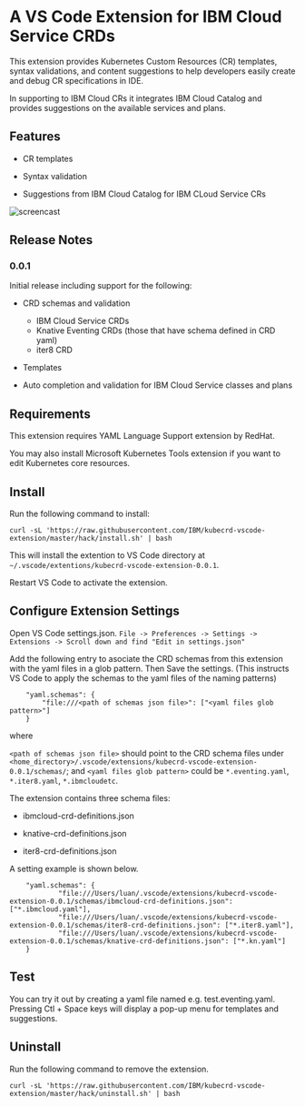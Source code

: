 # A VS Code Extension for IBM Cloud Service CRDs

This extension provides Kubernetes Custom Resources (CR) templates, syntax validations, and content suggestions to help developers easily create and debug CR specifications in IDE.

In supporting to IBM Cloud CRs it integrates IBM Cloud Catalog and provides suggestions on the available services and plans.

## Features

* CR templates

* Syntax validation

* Suggestions from IBM Cloud Catalog for IBM CLoud Service CRs

![screencast](https://github.com/IBM/kubecrd-vscode-extension/master/images/demo.gif)

## Release Notes

### 0.0.1

Initial release including support for the following:

* CRD schemas and validation

  - IBM Cloud Service CRDs
  - Knative Eventing CRDs (those that have schema defined in CRD yaml)
  - iter8 CRD

* Templates

* Auto completion and validation for IBM Cloud Service classes and plans

## Requirements

This extension requires YAML Language Support extension by RedHat.

You may also install Microsoft Kubernetes Tools extension if you want to edit Kubernetes core resources. 

## Install

Run the following command to install:

```
curl -sL 'https://raw.githubusercontent.com/IBM/kubecrd-vscode-extension/master/hack/install.sh' | bash 
```

This will install the extention to VS Code directory at `~/.vscode/extentions/kubecrd-vscode-extension-0.0.1`.

Restart VS Code to activate the extension.


## Configure Extension Settings

Open VS Code settings.json. `File -> Preferences -> Settings -> Extensions -> Scroll down and find "Edit in settings.json"`

Add the following entry to asociate the CRD schemas from this extension with the yaml files in a glob pattern. Then Save the settings. (This instructs VS Code to apply the schemas to the yaml files of the naming patterns)

```
    "yaml.schemas": {
        "file:///<path of schemas json file>": ["<yaml files glob pattern>"]
    }
```

where 

`<path of schemas json file>` should point to the CRD schema files under `<home_directory>/.vscode/extensions/kubecrd-vscode-extension-0.0.1/schemas/`; and `<yaml files glob pattern>` could be `*.eventing.yaml`, `*.iter8.yaml`, `*.ibmcloudetc`. 
    
The extension contains three schema files:

* ibmcloud-crd-definitions.json

* knative-crd-definitions.json

* iter8-crd-definitions.json

A setting example  is shown below.

```
    "yaml.schemas": {
            "file:///Users/luan/.vscode/extensions/kubecrd-vscode-extension-0.0.1/schemas/ibmcloud-crd-definitions.json": ["*.ibmcloud.yaml"],
            "file:///Users/luan/.vscode/extensions/kubecrd-vscode-extension-0.0.1/schemas/iter8-crd-definitions.json": ["*.iter8.yaml"],
            "file:///Users/luan/.vscode/extensions/kubecrd-vscode-extension-0.0.1/schemas/knative-crd-definitions.json": ["*.kn.yaml"]
    }

```

## Test

You can try it out by creating a yaml file named e.g. test.eventing.yaml. Pressing Ctl + Space keys will display a pop-up menu for templates and suggestions.

## Uninstall

Run the following command to remove the extension.

```
curl -sL 'https://raw.githubusercontent.com/IBM/kubecrd-vscode-extension/master/hack/uninstall.sh' | bash 
```

